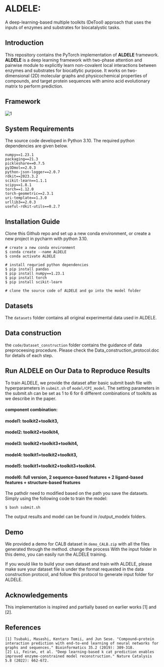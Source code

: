 # ALDELE: 

A deep-learning-based multiple toolkits (DeTool) approach that uses the inputs of enzymes and substrates for biocatalystic tasks.


## Introduction
This repository contains the PyTorch implementation of **ALDELE** framework.  
**ALDELE** is a deep learning framework with two-phase attention and pairwise module to explicitly learn non-covalent local interactions between enzymes and substrates for biocatlytic purpose.
It works on two-dimensional (2D) molecular graphs and physicochemical properties of compounds, and target protein sequences with amino acid evolutionary matrix to perform prediction.
## Framework
![1](https://github.com/Xiangwen-Wang/ALDELE/assets/83728171/6dbde8b3-4823-4f52-aaf6-ca2289edb716)

## System Requirements
The source code developed in Python 3.10. The required python dependencies are given below. 

```
numpy==1.23.1
packaging==21.3
pickleshare==0.7.5
py3Dmol==2.0.3
python-json-logger==2.0.7
rdkit==2023.3.2
scikit-learn==1.1.1
scipy==1.8.1
torch==1.12.0
torch-geometric==2.3.1
uri-template==1.3.0
urllib3==2.0.3
useful-rdkit-utils==0.2.7

```

## Installation Guide
Clone this Github repo and set up a new conda environment, or create a new project in pycharm with python 3.10.

```
# create a new conda environment
$ conda create --name ALDELE
$ conda activate ALDELE

# install requried python dependencies
$ pip install pandas
$ pip install numpy==1.23.1 
$ pip install torch
$ pip install scikit-learn

# clone the source code of ALDELE and go into the model folder
```

## Datasets
The `datasets` folder contains all original experimental data used in ALDELE.
 

## Data construction
the `code/Dataset_construction` folder contains the guidance of data preproceesing procedure.
Please check the Data_construction_protocol.doc for details of each step.


## Run ALDELE on Our Data to Reproduce Results

To train ALDELE, we provide the dataset after basic submit bash file with hyperparameters in `submit.sh` of `model/CPI_model`.
The setting parameters in the submit.sh can be set as 1 to 6 for 6 different combinations of toolkits as we describe in the paper.
#### component combination:
####   model1: toolkit2+toolkit3,
####   model2: toolkit2+toolkit4,
####   model3: toolkit2+toolkit3+toolkit4,
####   model4: toolkit1+toolkit2+toolkit3,
####   model5: toolkit1+toolkit2+toolkit3+toolkit4.
####   model6: full version, 2 sequence-based features + 2 ligand-based features + structure-based features
The pathdir need to modified based on the path you save the datasets.
Simply using the following code to train the model:
```
$ bash submit.sh
```
The output results and model can be found in /output_modelx folders.

## Demo
We provided a demo for CALB dataset in `demo_CALB.zip` with all the files generated through the method. 
change the process
With the input folder in this demo, you can easily run the ALDELE training.

If you would like to build your own dataset and train with ALDELE, please make sure your dataset file is under the format requested in the data construction protocol, and follow this protocol to generate input folder for ALDELE.

## Acknowledgements
This implementation is inspired and partially based on earlier works [1] and [2].


## References
    [1] Tsubaki, Masashi, Kentaro Tomii, and Jun Sese. "Compound–protein interaction prediction with end-to-end learning of neural networks for graphs and sequences." Bioinformatics 35.2 (2019): 309-318.
    [2] Li, Feiran, et al. "Deep learning-based k cat prediction enables improved enzyme-constrained model reconstruction." Nature Catalysis 5.8 (2022): 662-672.
